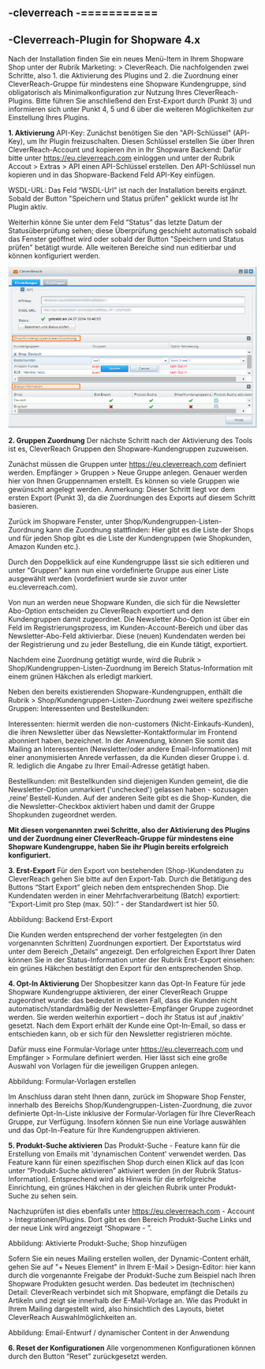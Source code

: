 -cleverreach
-===========
-
-Cleverreach-Plugin for Shopware 4.x
-

Nach der Installation finden Sie ein neues Menü-Item in Ihrem Shopware Shop unter der Rubrik Marketing: > CleverReach. Die nachfolgenden zwei Schritte, also 1. die Aktivierung des Plugins und 2. die Zuordnung einer CleverReach-Gruppe für mindestens eine Shopware Kundengruppe, sind obligatorisch als Minimalkonfiguration zur Nutzung Ihres CleverReach-Plugins. Bitte führen Sie anschließend den Erst-Export durch (Punkt 3) und informieren sich unter Punkt 4, 5 und 6 über die weiteren Möglichkeiten zur Einstellung Ihres Plugins.

**1. Aktivierung** 
API-Key: Zunächst benötigen Sie den "API-Schlüssel" (API-Key), um Ihr Plugin freizuschalten. Diesen Schlüssel erstellen Sie über Ihren CleverReach-Account und kopieren ihn in Ihr Shopware Backend: Dafür bitte unter https://eu.cleverreach.com einloggen und unter der Rubrik Accout > Extras > API einen API-Schlüssel erstellen. Den API-Schlüssel nun kopieren und in das Shopware-Backend Feld API-Key einfügen. 

 WSDL-URL: Das Feld “WSDL-Url” ist nach der Installation bereits ergänzt. Sobald der Button "Speichern und Status prüfen" geklickt wurde ist Ihr Plugin aktiv.

 Weiterhin könne Sie unter dem Feld “Status” das letzte Datum der Statusüberprüfung sehen; diese Überprüfung geschieht automatisch sobald das Fenster geöffnet wird oder sobald der Button "Speichern und Status prüfen" betätigt wurde. Alle weiteren Bereiche sind nun editierbar und können konfiguriert werden. 


![Abbildung: Backend Einstellungen im Überblick](/Frontend/CrswCleverReach/docs/Cleverreach_Backend_Einstellungen.png)


**2. Gruppen Zuordnung**
Der nächste Schritt nach der Aktivierung des Tools ist es, CleverReach Gruppen den Shopware-Kundengruppen zuzuweisen. 

 Zunächst müssen die Gruppen unter https://eu.cleverreach.com definiert werden. Empfänger > Gruppen > Neue Gruppe anlegen. Genauer werden hier von Ihnen Gruppennamen erstellt. Es können so viele Gruppen wie gewünscht angelegt werden. Anmerkung: Dieser Schritt liegt vor dem ersten Export (Punkt 3), da die Zuordnungen des Exports auf diesem Schritt basieren.

 Zurück im Shopware Fenster, unter Shop/Kundengruppen-Listen-Zuordnung kann die Zuordnung stattfinden: Hier gibt es die Liste der Shops und für jeden Shop gibt es die Liste der Kundengruppen (wie Shopkunden, Amazon Kunden etc.).

 Durch den Doppelklick auf eine Kundengruppe lässt sie sich editieren und unter "Gruppen" kann nun eine vordefinierte Gruppe aus einer Liste ausgewählt werden (vordefiniert wurde sie zuvor unter eu.cleverreach.com).

 Von nun an werden neue Shopware Kunden, die sich für die Newsletter Abo-Option entscheiden zu CleverReach exportiert und den Kundengruppen damit zugeordnet. Die Newsletter Abo-Option ist über ein Feld im Registrierungsprozess, im Kunden-Account-Bereich und über das Newsletter-Abo-Feld aktivierbar. Diese (neuen) Kundendaten werden bei der Registrierung und zu jeder Bestellung, die ein Kunde tätigt, exportiert. 

 Nachdem eine Zuordnung getätigt wurde, wird die Rubrik > Shop/Kundengruppen-Listen-Zuordnung im Bereich Status-Information mit einem grünen Häkchen als erledigt markiert.

 Neben den bereits existierenden Shopware-Kundengruppen, enthält die Rubrik > Shop/Kundengruppen-Listen-Zuordnung zwei weitere spezifische Gruppen: Interessenten und Bestellkunden:

 Interessenten: hiermit werden die non-customers (Nicht-Einkaufs-Kunden), die ihren Newsletter über das Newsletter-Kontaktformular im Frontend abonniert haben, bezeichnet. In der Anwendung, können Sie somit das Mailing an Interessenten (Newsletter/oder andere Email-Informationen) mit einer anonymisierten Anrede verfassen, da die Kunden dieser Gruppe i. d. R. lediglich die Angabe zu Ihrer Email-Adresse getätigt haben.

 Bestellkunden: mit Bestellkunden sind diejenigen Kunden gemeint, die die Newsletter-Option unmarkiert ('unchecked') gelassen haben - sozusagen ‚reine‘ Bestell-Kunden. Auf der anderen Seite gibt es die Shop-Kunden, die die Newsletter-Checkbox aktiviert haben und damit der Gruppe Shopkunden zugeordnet werden.

**Mit diesen vorgenannten zwei Schritte, also der Aktivierung des Plugins und der Zuordnung einer CleverReach-Gruppe für mindestens eine Shopware Kundengruppe, haben Sie ihr Plugin bereits erfolgreich konfiguriert.**

**3. Erst-Export**
Für den Export von bestehenden (Shop-)Kundendaten zu CleverReach gehen Sie bitte auf den Export-Tab. Durch die Betätigung des Buttons “Start Export” gleich neben dem entsprechenden Shop. Die Kundendaten werden in einer Mehrfachverarbeitung (Batch) exportiert: “Export-Limit pro Step (max. 50):“ -  der Standardwert ist hier 50.


Abbildung: Backend Erst-Export

Die Kunden werden entsprechend der vorher festgelegten (in den vorgenannten Schritten) Zuordnungen exportiert. Der Exportstatus wird unter dem Bereich „Details“ angezeigt. Den erfolgreichen Export Ihrer Daten können Sie in der Status-Information unter der Rubrik Erst-Export einsehen: ein grünes Häkchen bestätigt den Export für den entsprechenden Shop.

**4. Opt-In Aktivierung**
Der Shopbesitzer kann das Opt-In Feature für jede Shopware Kundengruppe aktivieren, der einer CleverReach Gruppe zugeordnet wurde: das bedeutet in diesem Fall, dass die Kunden nicht automatisch/standardmäßig der Newsletter-Empfänger Gruppe zugeordnet werden. Sie werden weiterhin exportiert – doch ihr Status ist auf ‚inaktiv‘ gesetzt. Nach dem Export erhält der Kunde eine Opt-In-Email, so dass er entschieden kann, ob er sich für den Newsletter registrieren möchte.

 Dafür muss eine Formular-Vorlage unter https://eu.cleverreach.com  und Empfänger > Formulare definiert werden. Hier lässt sich eine große Auswahl von Vorlagen für die jeweiligen Gruppen anlegen.

Abbildung: Formular-Vorlagen erstellen

 Im Anschluss daran steht Ihnen dann, zurück im Shopware Shop Fenster, innerhalb des Bereichs Shop/Kundengruppen-Listen-Zuordnung, die zuvor definierte Opt-In-Liste inklusive der Formular-Vorlagen für Ihre CleverReach Gruppe, zur Verfügung. Insofern können Sie nun eine Vorlage auswählen und das Opt-In-Feature für Ihre Kundengruppen aktivieren.

**5. Produkt-Suche aktivieren** 
Das Produkt-Suche - Feature kann für die Erstellung von Emails mit 'dynamischen Content' verwendet werden. Das Feature kann für einen spezifischen Shop durch einen Klick auf das Icon unter “Produkt-Suche aktivieren” aktiviert werden (in der Rubrik Status-Information).  Entsprechend wird als Hinweis für die erfolgreiche Einrichtung, ein grünes Häkchen in der gleichen Rubrik unter Produkt-Suche zu sehen sein.

 Nachzuprüfen ist dies ebenfalls unter https://eu.cleverreach.com - Account > Integrationen/Plugins. Dort gibt es den Bereich Produkt-Suche Links und der neue Link wird angezeigt “Shopware - <Name des Shops>”. 


Abbildung: Aktivierte Produkt-Suche; Shop hinzufügen

Sofern Sie ein neues Mailing erstellen wollen, der Dynamic-Content erhält, gehen Sie auf "+ Neues Element" in Ihrem E-Mail > Design-Editor: hier kann durch die vorgenannte Freigabe der Produkt-Suche zum Beispiel nach Ihren Shopware Produkten  gesucht werden. Das bedeutet im (technischen) Detail: CleverReach verbindet sich mit Shopware, empfängt die Details zu Artikeln und zeigt sie innerhalb der E-Mail-Vorlage an. Wie das Produkt in Ihrem Mailing dargestellt wird, also hinsichtlich des Layouts, bietet CleverReach Auswahlmöglichkeiten an. 


Abbildung: Email-Entwurf / dynamischer Content in der Anwendung

**6. Reset der Konfigurationen**
Alle vorgenommenen Konfigurationen können durch den Button “Reset” zurückgesetzt werden.